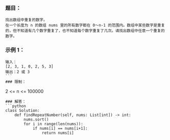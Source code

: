 ### 题目：
```
找出数组中重复的数字。
在一个长度为 n 的数组 nums 里的所有数字都在 0～n-1 的范围内。数组中某些数字是重复的，但不知道有几个数字重复了，也不知道每个数字重复了几次。请找出数组中任意一个重复的数字。
```
### 示例 1：
```
输入：
[2, 3, 1, 0, 2, 5, 3]
输出：2 或 3 
``` 
### 限制：
```
2 <= n <= 100000
```
### 解答：
```python
class Solution:
    def findRepeatNumber(self, nums: List[int]) -> int:
        nums.sort()
        for i in range(len(nums)):
            if nums[i] == nums[i+1]:
                return nums[i]
```                
